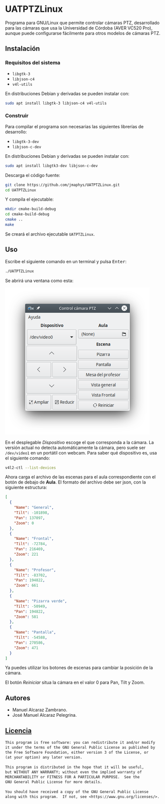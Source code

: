 # UATPTZLinux
Programa para GNU/Linux que permite controlar cámaras PTZ, desarrollado para las cámaras que usa la Universidad de
Córdoba (AVER VC520 Pro), aunque puede configurarse fácilmente para otros modelos de cámaras PTZ.

## Instalación

### Requisitos del sistema

- `libgtk-3`
- `libjson-c4`
- `v4l-utils`

En distribuciones Debian y derivadas se pueden instalar con:

```bash
sudo apt install libgtk-3 libjson-c4 v4l-utils
```


### Construir

Para compilar el programa son necesarias las siguientes librerías de desarrollo:

- `libgtk-3-dev`
- `libjson-c-dev`

En distribuciones Debian y derivadas se pueden instalar con:

```bash
sudo apt install libgtk3-dev libjson-c-dev
```

Descarga el código fuente:

```bash
git clone https://github.com/jmaphys/UATPTZLinux.git
cd UATPTZLinux
```

Y compila el ejecutable:

```bash
mkdir cmake-build-debug
cd cmake-build-debug
cmake ..
make
```

Se creará el archivo ejecutable `UATPTZLinux`.

## Uso

Escribe el siguiente comando en un terminal y pulsa <kbd>Enter</kbd>:

```bash
./UATPTZLinux
```

Se abrirá una ventana como esta:

![Interfaz de UATPTZLinux](images/UATPTZLinux.png)

En el desplegable *Dispositivo* escoge el que corresponda a la cámara. La versión actual no detecta automáticamente la
cámara, pero suele ser `/dev/video1` en un portátil con webcam. Para saber qué dispositivo es, usa el siguiente comando:

```bash
v4l2-ctl --list-devices
```

Ahora carga el archivo de las escenas para el aula correspondiente con el botón de debajo de **Aula**. El formato del
archivo debe ser json, con la siguiente estructura:

```json
[
  {
    "Name": "General",
    "Tilt": -101898,
    "Pan": 137097,
    "Zoom": 0
  },
  {
    "Name": "Frontal",
    "Tilt": -72784,
    "Pan": 216469,
    "Zoom": 221
  },
  {
    "Name": "Profesor",
    "Tilt": -83702,
    "Pan": 194822,
    "Zoom": 661
  },
  {
    "Name": "Pizarra verde",
    "Tilt": -50949,
    "Pan": 194822,
    "Zoom": 581
  },
  {
    "Name": "Pantalla",
    "Tilt": -54588,
    "Pan": 270586,
    "Zoom": 471
  }
]
```

Ya puedes utilizar los botones de escenas para cambiar la posición de la cámara.

El botón *Reiniciar* situa la cámara en el valor 0 para Pan, Tilt y Zoom.

## Autores

- Manuel Alcaraz Zambrano.
- José Manuel Alcaraz Pelegrina.

## [Licencia](https://github.com/jmaphys/UATPTZLinux/blob/master/LICENSE)

```
This program is free software: you can redistribute it and/or modify
it under the terms of the GNU General Public License as published by
the Free Software Foundation, either version 3 of the License, or
(at your option) any later version.

This program is distributed in the hope that it will be useful,
but WITHOUT ANY WARRANTY; without even the implied warranty of
MERCHANTABILITY or FITNESS FOR A PARTICULAR PURPOSE.  See the
GNU General Public License for more details.

You should have received a copy of the GNU General Public License
along with this program.  If not, see <https://www.gnu.org/licenses/>.
```
